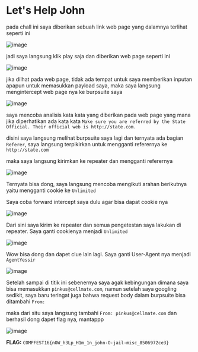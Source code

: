 # **Let's Help John**

pada chall ini saya diberikan sebuah link web page yang dalamnya terlihat seperti ini

![image](https://github.com/user-attachments/assets/bc452479-b28d-4dfe-b0b8-f61c33b0fc04)

jadi saya langsung klik play saja dan diberikan web page seperti ini

![image](https://github.com/user-attachments/assets/ef87c1c9-590f-4d64-9d5d-37be8edc73c0)

jika dilhat pada web page, tidak ada tempat untuk saya memberikan inputan apapun untuk memasukkan payload saya, maka saya langsung mengintercept web page nya ke
burpsuite saya

![image](https://github.com/user-attachments/assets/5a454c3b-f564-4952-b216-144d32ff8798)

saya mencoba analisis kata kata yang diberikan pada web page yang mana jika diperhatikan ada kata kata `Make sure you are referred by the State Official. Their official web is http://state.com.`

disini saya langsung melihat burpsuite saya lagi dan ternyata ada bagian `Referer`, saya langsung terpikirkan untuk mengganti referernya ke `http://state.com`

maka saya langsung kirimkan ke repeater dan mengganti referernya

![image](https://github.com/user-attachments/assets/5c8ac438-f27e-47ea-84b4-5877d8c8d872)

Ternyata bisa dong, saya langsung mencoba mengikuti arahan berikutnya yaitu mengganti cookie ke `Unlimited`

Saya coba forward intercept saya dulu agar bisa dapat cookie nya

![image](https://github.com/user-attachments/assets/264e756e-6057-4e0e-af87-e5978fc499da)

Dari sini saya kirim ke repeater dan semua pengetestan saya lakukan di repeater. Saya ganti cookienya menjadi `Unlimited`

![image](https://github.com/user-attachments/assets/793a9a4c-4ef6-4ccb-908f-ca4b9f873a9e)

Wow bisa dong dan dapet clue lain lagi. Saya ganti User-Agent nya menjadi `AgentYessir`

![image](https://github.com/user-attachments/assets/e13798de-2d25-463f-b138-5bd95bb6aeb3)

Setelah sampai di titik ini sebenernya saya agak kebingungan dimana saya bisa memasukkan `pinkus@cellmate.com`, namun setelah saya googling sedikit, saya baru teringat juga bahwa request body dalam burpsuite bisa ditambahi `From:`

maka dari situ saya langsung tambahi `From: pinkus@cellmate.com` dan berhasil dong dapet flag nya, mantappp

![image](https://github.com/user-attachments/assets/d65692c1-561d-48df-a501-001e9ff4e1bb)

**FLAG:** `COMPFEST16{nOW_h3Lp_H1m_1n_john-O-jail-misc_8506972ce3}`
